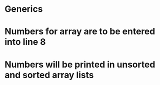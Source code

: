 # Generics
# Numbers for array are to be entered into line 8
# Numbers will be printed in unsorted and sorted array lists
